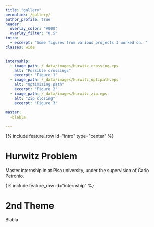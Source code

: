 ```yaml
---
title: "gallery"
permalink: /gallery/
author_profile: true
header:
  overlay_color: "#000"
  overlay_filter: "0.5"
intro:
  - excerpt: "Some figures from various projects I worked on. "
classes: wide


internship:
  - image_path: /_data/images/hurwitz_crossing.eps
    alt: "Possible crossings"
    excerpt: "Figure 1"
  - image_path: /_data/images/hurwitz_optipath.eps
    alt: "Optimizing path"
    excerpt: "Figure 2"
  - image_path: /_data/images/hurwitz_zip.eps
    alt: "Zip closing"
    excerpt: "Figure 3"
    
master:
  -blabla

---
```


{% include feature_row id="intro" type="center" %}
# Hurwitz Problem

Master internship in at Pisa university, under the supervision of Carlo Petronio.

 {% include feature_row id="internship" %}

# 2nd Theme

 Blabla
